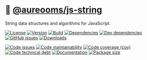 :symbols: [@aureooms/js-string](https://aureooms.github.io/js-string)
==

String data structures and algorithms for JavaScript.

[![License](https://img.shields.io/github/license/aureooms/js-string.svg)](https://raw.githubusercontent.com/aureooms/js-string/master/LICENSE)
[![Version](https://img.shields.io/npm/v/@aureooms/js-string.svg)](https://www.npmjs.org/package/@aureooms/js-string)
[![Build](https://img.shields.io/travis/aureooms/js-string/master.svg)](https://travis-ci.org/aureooms/js-string/branches)
[![Dependencies](https://img.shields.io/david/aureooms/js-string.svg)](https://david-dm.org/aureooms/js-string)
[![Dev dependencies](https://img.shields.io/david/dev/aureooms/js-string.svg)](https://david-dm.org/aureooms/js-string?type=dev)
[![GitHub issues](https://img.shields.io/github/issues/aureooms/js-string.svg)](https://github.com/aureooms/js-string/issues)
[![Downloads](https://img.shields.io/npm/dm/@aureooms/js-string.svg)](https://www.npmjs.org/package/@aureooms/js-string)

[![Code issues](https://img.shields.io/codeclimate/issues/aureooms/js-string.svg)](https://codeclimate.com/github/aureooms/js-string/issues)
[![Code maintainability](https://img.shields.io/codeclimate/maintainability/aureooms/js-string.svg)](https://codeclimate.com/github/aureooms/js-string/trends/churn)
[![Code coverage (cov)](https://img.shields.io/codecov/c/gh/aureooms/js-string/master.svg)](https://codecov.io/gh/aureooms/js-string)
[![Code technical debt](https://img.shields.io/codeclimate/tech-debt/aureooms/js-string.svg)](https://codeclimate.com/github/aureooms/js-string/trends/technical_debt)
[![Documentation](https://aureooms.github.io/js-string//badge.svg)](https://aureooms.github.io/js-string//source.html)
[![Package size](https://img.shields.io/bundlephobia/minzip/@aureooms/js-string)](https://bundlephobia.com/result?p=@aureooms/js-string)
